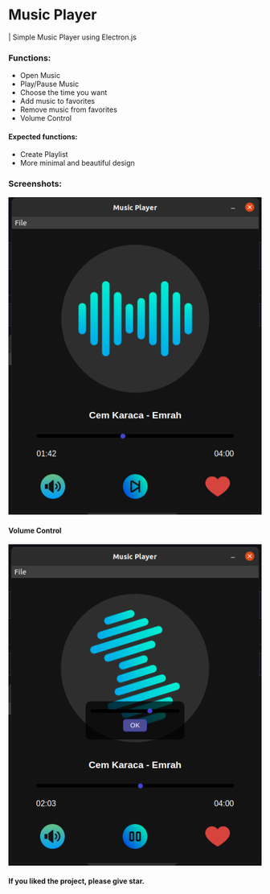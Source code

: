 # Music Player
| Simple Music Player using Electron.js

### Functions:
* Open Music
* Play/Pause Music
* Choose the time you want
* Add music to favorites
* Remove music from favorites
* Volume Control

#### Expected functions:
* Create Playlist
* More minimal and beautiful design

### Screenshots:
![Screenshot](./main.png)
#### Volume Control
![Volume](./volume.png)

#### If you liked the project, please give star.

